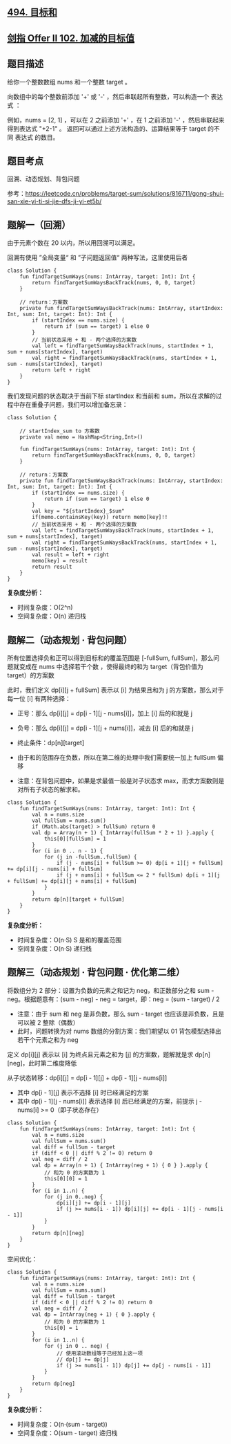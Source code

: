## [494. 目标和](https://leetcode.cn/problems/target-sum/description/)
## [剑指 Offer II 102. 加减的目标值](https://leetcode.cn/problems/YaVDxD/)

## 题目描述

给你一个整数数组 nums 和一个整数 target 。

向数组中的每个整数前添加 '+' 或 '-' ，然后串联起所有整数，可以构造一个 表达式 ：

例如，nums = [2, 1] ，可以在 2 之前添加 '+' ，在 1 之前添加 '-' ，然后串联起来得到表达式 "+2-1" 。
返回可以通过上述方法构造的、运算结果等于 target 的不同 表达式 的数目。

## 题目考点

回溯、动态规划、背包问题

参考：https://leetcode.cn/problems/target-sum/solutions/816711/gong-shui-san-xie-yi-ti-si-jie-dfs-ji-yi-et5b/

## 题解一（回溯）

由于元素个数在 20 以内，所以用回溯可以满足。
 
回溯有使用 ”全局变量“ 和 ”子问题返回值“ 两种写法，这里使用后者

```
class Solution {
    fun findTargetSumWays(nums: IntArray, target: Int): Int {
        return findTargetSumWaysBackTrack(nums, 0, 0, target)
    }

    // return：方案数
    private fun findTargetSumWaysBackTrack(nums: IntArray, startIndex: Int, sum: Int, target: Int): Int {
        if (startIndex == nums.size) {
            return if (sum == target) 1 else 0
        }
        // 当前状态采用 + 和 - 两个选择的方案数
        val left = findTargetSumWaysBackTrack(nums, startIndex + 1, sum + nums[startIndex], target)
        val right = findTargetSumWaysBackTrack(nums, startIndex + 1, sum - nums[startIndex], target)
        return left + right
    }
}
```

我们发现问题的状态取决于当前下标 startIndex 和当前和 sum，所以在求解的过程中存在重叠子问题，我们可以增加备忘录：

```
class Solution {

    // startIndex_sum to 方案数
    private val memo = HashMap<String,Int>()

    fun findTargetSumWays(nums: IntArray, target: Int): Int {
        return findTargetSumWaysBackTrack(nums, 0, 0, target)
    }

    // return：方案数
    private fun findTargetSumWaysBackTrack(nums: IntArray, startIndex: Int, sum: Int, target: Int): Int {
        if (startIndex == nums.size) {
            return if (sum == target) 1 else 0
        }
        val key = "${startIndex}_$sum"
        if(memo.containsKey(key)) return memo[key]!!
        // 当前状态采用 + 和 - 两个选择的方案数
        val left = findTargetSumWaysBackTrack(nums, startIndex + 1, sum + nums[startIndex], target)
        val right = findTargetSumWaysBackTrack(nums, startIndex + 1, sum - nums[startIndex], target)
        val result = left + right
        memo[key] = result
        return result
    }
}
```

**复杂度分析：**

- 时间复杂度：O(2^n)
- 空间复杂度：O(n) 递归栈 

## 题解二（动态规划 · 背包问题）

所有位置选择负和正可以得到目标和的覆盖范围是 [-fullSum, fullSum]，那么问题就变成在 nums 中选择若干个数
，使得最终的和为 target（背包价值为 target）的方案数

此时，我们定义 dp[i][j + fullSum] 表示以 [i] 为结果且和为 j 的方案数，那么对于每一位 [i] 有两种选择：

- 正号：那么 dp[i][j] = dp[i - 1][j - nums[i]]，加上 [i] 后的和就是 j
- 负号：那么 dp[i][j] = dp[i - 1][j + nums[i]]，减去 [i] 后的和就是 j

- 终止条件：dp[n][target]
- 由于和的范围存在负数，所以在第二维的处理中我们需要统一加上 fullSum 偏移

- 注意：在背包问题中，如果是求最值一般是对子状态求 max，而求方案数则是对所有子状态的解求和。

```
class Solution {
    fun findTargetSumWays(nums: IntArray, target: Int): Int {
        val n = nums.size
        val fullSum = nums.sum()
        if (Math.abs(target) > fullSum) return 0
        val dp = Array(n + 1) { IntArray(fullSum * 2 + 1) }.apply {
            this[0][fullSum] = 1
        }
        for (i in 0 .. n - 1) {
            for (j in -fullSum..fullSum) {
                if (j - nums[i] + fullSum >= 0) dp[i + 1][j + fullSum] += dp[i][j - nums[i] + fullSum]
                if (j + nums[i] + fullSum <= 2 * fullSum) dp[i + 1][j + fullSum] += dp[i][j + nums[i] + fullSum]
            }
        }
        return dp[n][target + fullSum]
    }
}
```

**复杂度分析：**

- 时间复杂度：O(n·S) S 是和的覆盖范围
- 空间复杂度：O(n·S) 递归栈 

## 题解三（动态规划 · 背包问题 · 优化第二维）

将数组分为 2 部分：设置为负数的元素之和记为 neg，和正数部分之和 sum - neg。根据题意有：(sum - neg) - neg = target，即：neg = (sum - target) / 2

- 注意：由于 sum 和 neg 是非负数，那么 sum - target 也应该是非负数，且是可以被 2 整除（偶数）
- 此时，问题转换为对 nums 数组的分割方案：我们期望以 01 背包模型选择出若干个元素之和为 neg

定义 dp[i][j] 表示以 [i] 为终点且元素之和为 [j] 的方案数，题解就是求 dp[n][neg]，此时第二维度降低

从子状态转移：dp[i][j] = dp[i - 1][j] + dp[i - 1][j - nums[i]]

- 其中 dp[i - 1][j] 表示不选择 [i] 时已经满足的方案
- 其中 dp[i - 1][j - nums[i]] 表示选择 [i] 后已经满足的方案，前提示 j - nums[i] >= 0（即子状态存在）

```
class Solution {
    fun findTargetSumWays(nums: IntArray, target: Int): Int {
        val n = nums.size
        val fullSum = nums.sum()
        val diff = fullSum - target
        if (diff < 0 || diff % 2 != 0) return 0
        val neg = diff / 2
        val dp = Array(n + 1) { IntArray(neg + 1) { 0 } }.apply {
            // 和为 0 的方案数为 1
            this[0][0] = 1
        }
        for (i in 1..n) {
            for (j in 0..neg) {
                dp[i][j] += dp[i - 1][j]
                if (j >= nums[i - 1]) dp[i][j] += dp[i - 1][j - nums[i - 1]]
            }
        }
        return dp[n][neg]
    }
}
```

空间优化：

```
class Solution {
    fun findTargetSumWays(nums: IntArray, target: Int): Int {
        val n = nums.size
        val fullSum = nums.sum()
        val diff = fullSum - target
        if (diff < 0 || diff % 2 != 0) return 0
        val neg = diff / 2
        val dp = IntArray(neg + 1) { 0 }.apply {
            // 和为 0 的方案数为 1
            this[0] = 1
        }
        for (i in 1..n) {
            for (j in 0 .. neg) {
                // 使用滚动数组等于已经加上这一项
                // dp[j] += dp[j]
                if (j >= nums[i - 1]) dp[j] += dp[j - nums[i - 1]]
            }
        }
        return dp[neg]
    }
}
```

**复杂度分析：**

- 时间复杂度：O(n·(sum - target))
- 空间复杂度：O(sum - target) 递归栈 

